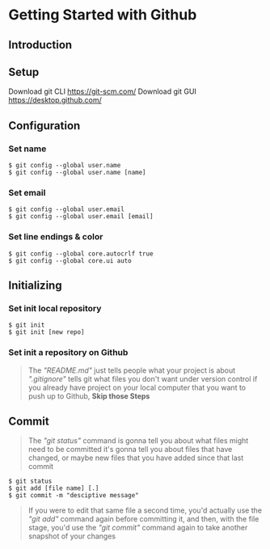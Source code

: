 # Getting Started with Github

## Introduction



## Setup
Download git CLI https://git-scm.com/
Download git GUI https://desktop.github.com/

## Configuration
### Set name
```terminal
$ git config --global user.name
$ git config --global user.name [name]
```
### Set email
```terminal
$ git config --global user.email
$ git config --global user.email [email]
```
### Set line endings & color
```terminal
$ git config --global core.autocrlf true
$ git config --global core.ui auto
```
## Initializing
### Set init local repository
```terminal
$ git init
$ git init [new repo]
```
### Set init a repository on Github
> The *"README.md"* just tells people what your project is about
> *".gitignore"* tells git what files you don't want
> under version control if you already have project on your local computer
> that you want to push up to Github, **Skip those Steps**

## Commit
> The *"git status"* command is gonna tell you about what files might need to be
> committed it's gonna tell you about files that have changed, or maybe new files
> that you have added since that last commit
```
$ git status
$ git add [file name] [.]
$ git commit -m "desciptive message"
```
> If you were to edit that same file a second time,
> you'd actually use the *"git add"* command again before
> committing it, and then, with the file stage, you'd use the *"git commit"*
> command again to take another snapshot of your changes
